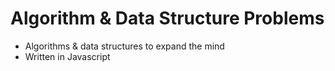 # Algorithm & Data Structure Problems
 - Algorithms & data structures to expand the mind
 - Written in Javascript
